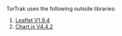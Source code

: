 TorTrak uses the following outside libraries:

1. [Leaflet V1.9.4](https://leafletjs.com/)
2. [Chart.js V4.4.2](https://www.chartjs.org/)